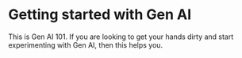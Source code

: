 # Getting started with Gen AI

This is Gen AI 101. If you are looking to get your hands dirty and start experimenting with Gen AI, then this helps you.
